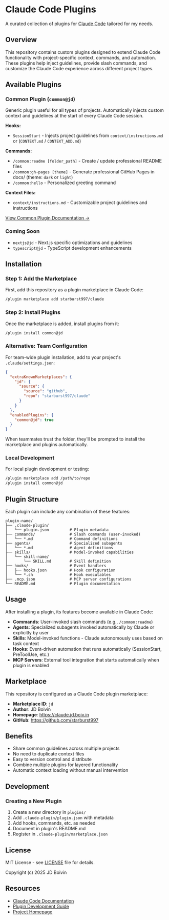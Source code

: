 # Claude Code Plugins

A curated collection of plugins for [Claude Code](https://claude.com/claude-code) tailored for my needs.

## Overview

This repository contains custom plugins designed to extend Claude Code functionality with project-specific context, commands, and automation. These plugins help inject guidelines, provide slash commands, and customize the Claude Code experience across different project types.

## Available Plugins

### Common Plugin (`common@jd`)

Generic plugin useful for all types of projects. Automatically injects custom context and guidelines at the start of every Claude Code session.

**Hooks:**

- `SessionStart` - Injects project guidelines from `context/instructions.md` or (`CONTEXT.md` / `CONTEXT_ADD.md`)

**Commands:**

- `/common:readme [folder_path]` - Create / update professional README files
- `/common:gh-pages [theme]` - Generate professional GitHub Pages in docs/ (theme: `dark` or `light`)
- `/common:hello` - Personalized greeting command

**Context Files:**

- `context/instructions.md` - Customizable project guidelines and instructions

[View Common Plugin Documentation →](./plugins/common/README.md)

### Coming Soon

- `nextjs@jd` - Next.js specific optimizations and guidelines
- `typescript@jd` - TypeScript development enhancements

## Installation

### Step 1: Add the Marketplace

First, add this repository as a plugin marketplace in Claude Code:

```bash
/plugin marketplace add starburst997/claude
```

### Step 2: Install Plugins

Once the marketplace is added, install plugins from it:

```bash
/plugin install common@jd
```

### Alternative: Team Configuration

For team-wide plugin installation, add to your project's `.claude/settings.json`:

```json
{
  "extraKnownMarketplaces": {
    "jd": {
      "source": {
        "source": "github",
        "repo": "starburst997/claude"
      }
    }
  },
  "enabledPlugins": {
    "common@jd": true
  }
}
```

When teammates trust the folder, they'll be prompted to install the marketplace and plugins automatically.

### Local Development

For local plugin development or testing:

```bash
/plugin marketplace add /path/to/repo
/plugin install common@jd
```

## Plugin Structure

Each plugin can include any combination of these features:

```
plugin-name/
├── .claude-plugin/
│   └── plugin.json         # Plugin metadata
├── commands/               # Slash commands (user-invoked)
│   └── *.md                # Command definitions
├── agents/                 # Specialized subagents
│   └── *.md                # Agent definitions
├── skills/                 # Model-invoked capabilities
│   └── skill-name/
│       └── SKILL.md        # Skill definition
├── hooks/                  # Event handlers
│   ├── hooks.json          # Hook configuration
│   └── *.sh                # Hook executables
├── .mcp.json               # MCP server configurations
└── README.md               # Plugin documentation
```

## Usage

After installing a plugin, its features become available in Claude Code:

- **Commands**: User-invoked slash commands (e.g., `/common:readme`)
- **Agents**: Specialized subagents invoked automatically by Claude or explicitly by user
- **Skills**: Model-invoked functions - Claude autonomously uses based on task context
- **Hooks**: Event-driven automation that runs automatically (SessionStart, PreToolUse, etc.)
- **MCP Servers**: External tool integration that starts automatically when plugin is enabled

## Marketplace

This repository is configured as a Claude Code plugin marketplace:

- **Marketplace ID**: `jd`
- **Author**: JD Boivin
- **Homepage**: https://claude.jd.boiv.in
- **GitHub**: https://github.com/starburst997

## Benefits

- Share common guidelines across multiple projects
- No need to duplicate context files
- Easy to version control and distribute
- Combine multiple plugins for layered functionality
- Automatic context loading without manual intervention

## Development

### Creating a New Plugin

1. Create a new directory in `plugins/`
2. Add `.claude-plugin/plugin.json` with metadata
3. Add hooks, commands, etc. as needed
4. Document in plugin's README.md
5. Register in `.claude-plugin/marketplace.json`

## License

MIT License - see [LICENSE](./LICENSE) file for details.

Copyright (c) 2025 JD Boivin

## Resources

- [Claude Code Documentation](https://docs.claude.com/en/docs/claude-code)
- [Plugin Development Guide](https://docs.claude.com/en/docs/claude-code/plugins)
- [Project Homepage](https://claude.jd.boiv.in)

